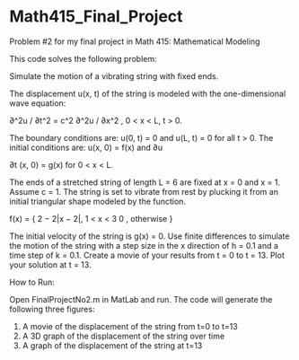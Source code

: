 # Math415_Final_Project
Problem #2 for my final project in Math 415: Mathematical Modeling

This code solves the following problem:

Simulate the motion of a vibrating string with fixed ends.

The displacement u(x, t) of the string is modeled with the one-dimensional wave equation:

∂^2u / ∂t^2 = c^2 ∂^2u / ∂x^2 , 0 < x < L, t > 0.

The boundary conditions are:
u(0, t) = 0 and u(L, t) = 0 for all t > 0.
The initial conditions are:
u(x, 0) = f(x) and ∂u

∂t (x, 0) = g(x) for 0 < x < L.

The ends of a stretched string of length L = 6 are fixed at x = 0 and x = 1. Assume
c = 1. The string is set to vibrate from rest by plucking it from an initial triangular shape
modeled by the function.

f(x) = {  2 − 2|x − 2|, 1 < x < 3
          0           , otherwise
        }

The initial velocity of the string is g(x) = 0. Use finite differences to simulate the motion of
the string with a step size in the x direction of h = 0.1 and a time step of k = 0.1. Create a
movie of your results from t = 0 to t = 13. Plot your solution at t = 13.

How to Run:

Open FinalProjectNo2.m in MatLab and run. The code will generate the following three figures:

1) A movie of the displacement of the string from t=0 to t=13
2) A 3D graph of the displacement of the string over time
3) A graph of the displacement of the string at t=13
